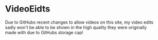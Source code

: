 # VideoEidts
 
Due to GitHubs recent changes to allow videos on this site, my video edits sadly won't be able
to be shown in the high quality they were originally made with 
due to GitHubs storage cap!
